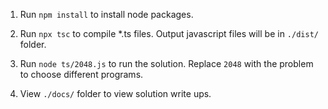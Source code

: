 1. Run `npm install` to install node packages.

2. Run `npx tsc` to compile *.ts files. Output javascript files will be in `./dist/` folder.

3. Run `node ts/2048.js` to run the solution. Replace `2048` with the problem to choose different programs.

4. View `./docs/` folder to view solution write ups.
